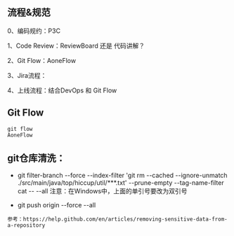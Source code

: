 
## 流程&规范
0、编码规约：P3C

1、Code Review：ReviewBoard 还是 代码讲解？

2、Git Flow：AoneFlow

3、Jira流程：

4、上线流程：结合DevOps 和 Git Flow

## Git Flow 
    git flow 
    AoneFlow

## git仓库清洗：
   * git filter-branch --force --index-filter 'git rm --cached --ignore-unmatch ./src/main/java/top/hiccup/util/***.txt' --prune-empty --tag-name-filter cat -- --all
        注意：在Windows中，上面的单引号要改为双引号
	
   * git push origin --force --all

    参考：https://help.github.com/en/articles/removing-sensitive-data-from-a-repository
